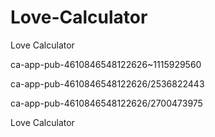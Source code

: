 # Love-Calculator
Love Calculator

ca-app-pub-4610846548122626~1115929560

ca-app-pub-4610846548122626/2536822443

ca-app-pub-4610846548122626/2700473975

Love Calculator
